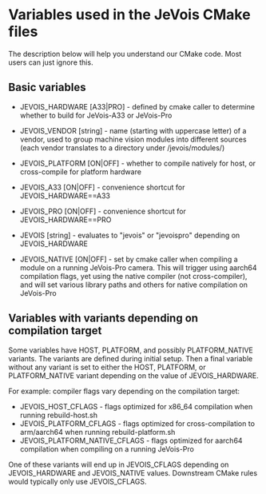 Variables used in the JeVois CMake files
========================================

The description below will help you understand our CMake code. Most users can just ignore this.

Basic variables
---------------

- JEVOIS_HARDWARE [A33|PRO] - defined by cmake caller to determine whether to build for JeVois-A33 or JeVois-Pro

- JEVOIS_VENDOR [string] - name (starting with uppercase letter) of a vendor, used to group machine vision modules into
  different sources (each vendor translates to a directory under /jevois/modules/)

- JEVOIS_PLATFORM [ON|OFF] - whether to compile natively for host, or cross-compile for platform hardware

- JEVOIS_A33 [ON|OFF] - convenience shortcut for JEVOIS_HARDWARE==A33

- JEVOIS_PRO [ON|OFF] - convenience shortcut for JEVOIS_HARDWARE==PRO

- JEVOIS [string] - evaluates to "jevois" or "jevoispro" depending on JEVOIS_HARDWARE

- JEVOIS_NATIVE [ON|OFF] - set by cmake caller when compiling a module on a running JeVois-Pro camera. This will trigger
  using aarch64 compilation flags, yet using the native compiler (not cross-compiler), and will set various library
  paths and others for native compilation on JeVois-Pro


Variables with variants depending on compilation target
-------------------------------------------------------

Some variables have HOST, PLATFORM, and possibly PLATFORM_NATIVE variants. The variants are defined during initial
setup. Then a final variable without any variant is set to either the HOST, PLATFORM, or PLATFORM_NATIVE variant
depending on the value of JEVOIS_HARDWARE.

For example: compiler flags vary depending on the compilation target:
- JEVOIS_HOST_CFLAGS - flags optimized for x86_64 compilation when running rebuild-host.sh
- JEVOIS_PLATFORM_CFLAGS - flags optimized for cross-compilation to arm/aarch64 when running rebuild-platform.sh
- JEVOIS_PLATFORM_NATIVE_CFLAGS - flags optimized for aarch64 compilation when compiling on a running JeVois-Pro

One of these variants will end up in JEVOIS_CFLAGS depending on JEVOIS_HARDWARE and JEVOIS_NATIVE values. Downstream
CMake rules would typically only use JEVOIS_CFLAGS.

